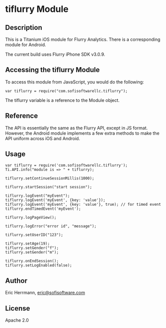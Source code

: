 # tiflurry Module

## Description

This is a Titanium iOS module for Flurry Analytics. There is a corresponding module for Android.

The current build uses Flurry iPhone SDK v3.0.9.

## Accessing the tiflurry Module

To access this module from JavaScript, you would do the following:

	var tiflurry = require("com.sofisoftwarellc.tiflurry");

The tiflurry variable is a reference to the Module object.	

## Reference

The API is essentially the same as the Flurry API, except in JS format.
However, the Android module implements a few extra methods to make the API
uniform across iOS and Android.

## Usage

	var tiflurry = require('com.sofisoftwarellc.tiflurry');
	Ti.API.info("module is => " + tiflurry);

	tiflurry.setContinueSessionMillis(1000);

	tiflurry.startSession("start session");

	tiflurry.logEvent("myEvent");
    tiflurry.logEvent('myEvent', {key: 'value'});
    tiflurry.logEvent('myEvent', {key: 'value'}, true); // for timed event
	tiflurry.endTimedEvent('myEvent');
	
	tiflurry.logPageView();

	tiflurry.logError("error id", "message");

	tiflurry.setUserID("123");

	tiflurry.setAge(19);
	tiflurry.setGender("f");
	tiflurry.setGender("m");

	tiflurry.onEndSession();
	tiflurry.setLogEnabled(false);

## Author

Eric Herrmann, eric@sofisoftware.com

## License

Apache 2.0
